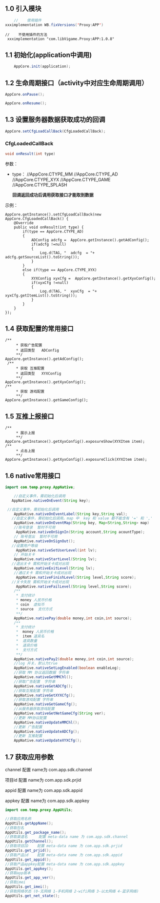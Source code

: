 ## 1.0 引入模块

```java
	//    使用插件
xxximplementation WB.fixVersions('Proxy:APP')
```

    //    不使用插件的方法
     xxximplementation "com.libVigame.Proxy:APP:1.0.8"   

## 1.1 初始化(application中调用)

```java
	AppCore.init(application);
```

## 1.2 生命周期接口（activity中对应生命周期调用）

```java
AppCore.onPause();

AppCore.onResume();
```

## 1.3 设置服务器数据获取成功的回调

```java
AppCore.setCfgLoadCallBack(CfgLoadedCallBack);
```

### CfgLoadedCallBack

```csharp
void onResult(int type) 
```

参数：

- type：  //AppCore.CTYPE_MM 
  //AppCore.CTYPE_AD 
  //AppCore.CTYPE_XYX 
  //AppCore.CTYPE_GAME 
  //AppCore.CTYPE_SPLASH 

  **回调返回成功后调用获取接口才能取到数据**

示例：

```
AppCore.getInstance().setCfgLoadCallBack(new AppCore.CfgLoadedCallBack() {
    @Override
    public void onResult(int type) {
        if(type == AppCore.CTYPE_AD)
        {
            ADConfig adcfg =  AppCore.getInstance().getAdConfig();
            if(adcfg !=null)
            {
                Log.d(TAG, "  adcfg  = "+ adcfg.getSourceList().toString());
            }
        }
        else if(type == AppCore.CTYPE_XYX)
        {
            XYXConfig xyxCfg =  AppCore.getInstance().getXyxConfig();
            if(xyxCfg !=null)
            {
                Log.d(TAG, "  xyxCfg  = "+ xyxCfg.getItemList().toString());
            }
        }
    }
});
```

## 1.4 获取配置的常用接口

```
/**
     * 获取广告配置
     * 返回类型   ADConfig
     **/
AppCore.getInstance().getAdConfig();    
 /**
     * 获取 互推配置
     * 返回类型   XYXConfig
     **/
AppCore.getInstance().getXyxConfig();
/**
     * 获取 游戏配置
     **/
AppCore.getInstance().getGameConfig();
```



## 1.5 互推上报接口

```
/**
     * 展示上报    
     **/
AppCore.getInstance().getXyxConfig().exposureShow(XYXItem item);  
/**
     * 点击上报    
     **/
AppCore.getInstance().getXyxConfig().exposureClick(XYXItem item);  
```

## 1.6 native常用接口

```java
import com.temp.proxy.AppNative;

    //自定义事件，需初始化后调用
   AppNative.nativeOnEvent(String key);

 //自定义事件，需初始化后调用
    AppNative.nativeOnEventLabel(String key,String val);
   //自定义事件，需初始化后调用。map 中  key 和 value 都不能含有 '=' 和 ','
    AppNative.nativeOnEventMap(String key, Map<String,String> map)
    //账号登录  暂时不可用
     AppNative.nativeOnSignIn(String account,String acountType);
    // 账号登出  暂时不可用
    AppNative.nativeOnSignOut();
   //设置用户等级
     AppNative.nativeSetUserLevel(int lv);
    // 开始关卡
    AppNative.nativeStartLevel(String lv);
   //退出关卡 需和开始关卡成对出现
    AppNative.nativeExitLevel(String lv);
    //通过关卡 需和开始关卡成对出现
     AppNative.nativeFinishLevel(String level,String score);
   //关卡失败 需和开始关卡成对出现
     AppNative.nativeFailLevel(String level,String score);
    /**
     * 支付统计
     * money 人民币价格
     * coin  虚拟币
     * source  支付方式
     **/
    AppNative.nativePay(double money,int coin,int source);
 	/**
     * 支付统计
     *  money 人民币价格
     *  item 道具名
     *  道具数量
     *  道具价格
     *  支付方式
     **/
    AppNative.nativePay2(double money,int coin,int source);
	//log 开关，默认为true
	AppNative.nativeSetLogEnabled(boolean enableLog);
	//获取 MM 协议返回数据 字符串
	AppNative.nativeGetMMChl();
	//获取广告配置  字符串
	AppNative.nativeGetADCfg();
	//获取互推配置 字符串
	AppNative.nativeGetXYXCfg();
	//获取游戏配置 字符串
	AppNative.nativeGetGameCfg();
	//从服务器获取游戏配置
	AppNative.nativeGetNetGameCfg(String ver);
	//更新 MM协议配置
	AppNative.nativeUpdateMMChl();
	//更新 广告配置
	AppNative.nativeUpdateADCfg();
	//更新 互推配置
	AppNative.nativeUpdateXYXCfg();
```



## 1.7 获取应用参数

channel 配置  name为 com.app.sdk.channel

项目id 配置  name为 com.app.sdk.prjid

appid 配置  name为 com.app.sdk.appid

appkey 配置  name为 com.app.sdk.appkey



```java
import com.temp.proxy.AppUtils;

//获取应用名称
AppUtils.getAppName();
//获取包名
AppUtils.get_package_name();
//获取渠道名		配置 meta-data name 为 com.app.sdk.channel
AppUtils.getChannel();
//获取项目ID	配置 meta-data name 为 com.app.sdk.prjid
AppUtils.get_prjid();
//获取产品id	配置 meta-data name 为 com.app.sdk.appid
AppUtils.get_appid();
//获取产品appkey配置 meta-data name 为 com.app.sdk.appkey
AppUtils.get_appkey();
//获取app版本
AppUtils.get_app_ver();
//获取imei
AppUtils.get_imei();
//获取网络状态 (0-无网络 1-手机网络 2-wifi网络 3-以太网络 4-蓝牙网络)
AppUtils.get_net_state();
```

### 



